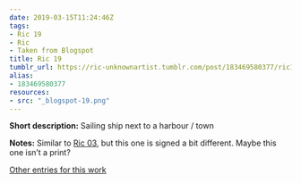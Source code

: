 ```yaml
---
date: 2019-03-15T11:24:46Z
tags:
- Ric 19
- Ric
- Taken from Blogspot
title: Ric 19
tumblr_url: https://ric-unknownartist.tumblr.com/post/183469580377/ric19
alias:
- 183469580377
resources:
- src: "_blogspot-19.png"
---
```


**Short description:** Sailing ship next to a harbour / town

**Notes:** Similar to [Ric 03](/tags/Ric-03), but this one is signed a bit different. Maybe this one isn’t a print?

[Other entries for this work](/tags/Ric-19)
